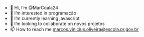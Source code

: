 - 👋 Hi, I’m @MarCoala24
- 👀 I’m interested in  programação
- 🌱 I’m currently learning javascript
- 💞️ I’m looking to collaborate on novos projetos
- 📫 How to reach me  marcos.vinicius.oliveira@escola.pr.gov.br

<!---
MarCoala24/MarCoala24 is a ✨ special ✨ repository because its `README.md` (this file) appears on your GitHub profile.
You can click the Preview link to take a look at your changes.
--->
